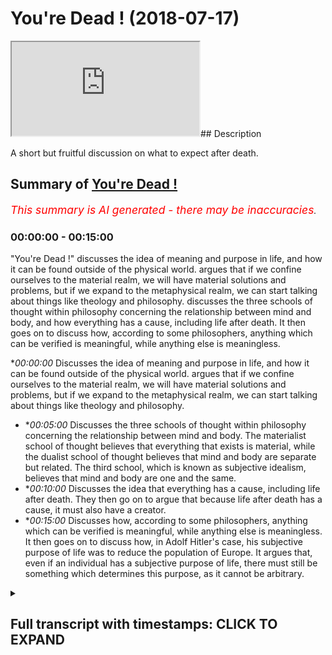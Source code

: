 # You're Dead ! (2018-07-17)

<iframe loading='lazy' src='https://www.youtube.com/embed/gghVWp2u2bA'></iframe>## Description

A short but fruitful discussion on what to expect after death.

## Summary of [You're Dead !](https://www.youtube.com/watch?v=gghVWp2u2bA)


*<span style="color:red; font-size:125%">This summary is AI generated - there may be inaccuracies</span>. [](/)*

### <a onclick="modifyYTiframeseektime('0')">00:00:00</a> - <a onclick="modifyYTiframeseektime('900')">00:15:00</a>

 "You're Dead !" discusses the idea of meaning and purpose in life, and how it can be found outside of the physical world. argues that if we confine ourselves to the material realm, we will have material solutions and problems, but if we expand to the metaphysical realm, we can start talking about things like theology and philosophy.  discusses the three schools of thought within philosophy concerning the relationship between mind and body, and how everything has a cause, including life after death. It then goes on to discuss how, according to some philosophers, anything which can be verified is meaningful, while anything else is meaningless.

**<a onclick="modifyYTiframeseektime('0')">00:00:00</a>* Discusses the idea of meaning and purpose in life, and how it can be found outside of the physical world. argues that if we confine ourselves to the material realm, we will have material solutions and problems, but if we expand to the metaphysical realm, we can start talking about things like theology and philosophy.
* **<a onclick="modifyYTiframeseektime('300')">00:05:00</a>* Discusses the three schools of thought within philosophy concerning the relationship between mind and body. The materialist school of thought believes that everything that exists is material, while the dualist school of thought believes that mind and body are separate but related. The third school, which is known as subjective idealism, believes that mind and body are one and the same.
* **<a onclick="modifyYTiframeseektime('600')">00:10:00</a>* Discusses the idea that everything has a cause, including life after death. They then go on to argue that because life after death has a cause, it must also have a creator.
* **<a onclick="modifyYTiframeseektime('900')">00:15:00</a>* Discusses how, according to some philosophers, anything which can be verified is meaningful, while anything else is meaningless. It then goes on to discuss how, in Adolf Hitler's case, his subjective purpose of life was to reduce the population of Europe. It argues that, even if an individual has a subjective purpose of life, there must still be something which determines this purpose, as it cannot be arbitrary.

<details><summary><h2>Full transcript with timestamps: CLICK TO EXPAND</h2></summary>

<a onclick="modifyYTiframeseektime('1')">0:00:01</a> [Music]  
<a onclick="modifyYTiframeseektime('12')">0:00:12</a> another question which potentially will  
<a onclick="modifyYTiframeseektime('15')">0:00:15</a> bring us into the metaphysical yeah  
<a onclick="modifyYTiframeseektime('22')">0:00:22</a> sorry I protest I was going to say the  
<a onclick="modifyYTiframeseektime('23')">0:00:23</a> thought experiment consisted of actually  
<a onclick="modifyYTiframeseektime('25')">0:00:25</a> thinking about death contemplating what  
<a onclick="modifyYTiframeseektime('27')">0:00:27</a> people will do when you die so actually  
<a onclick="modifyYTiframeseektime('30')">0:00:30</a> living a third-person kind of scene  
<a onclick="modifyYTiframeseektime('33')">0:00:33</a> where you literally your body's put into  
<a onclick="modifyYTiframeseektime('35')">0:00:35</a> the grave and people are going away now  
<a onclick="modifyYTiframeseektime('38')">0:00:38</a> your children are there you know your  
<a onclick="modifyYTiframeseektime('40')">0:00:40</a> parents potentially there as well some  
<a onclick="modifyYTiframeseektime('42')">0:00:42</a> people are there as well you know  
<a onclick="modifyYTiframeseektime('44')">0:00:44</a> they're they're leaving you know you're  
<a onclick="modifyYTiframeseektime('46')">0:00:46</a> thinking about that whole process and  
<a onclick="modifyYTiframeseektime('48')">0:00:48</a> because human beings can't suffer for  
<a onclick="modifyYTiframeseektime('50')">0:00:50</a> too long they can't grieve for too long  
<a onclick="modifyYTiframeseektime('51')">0:00:51</a> so you imagine how your children or your  
<a onclick="modifyYTiframeseektime('54')">0:00:54</a> parents whatever it may be or your  
<a onclick="modifyYTiframeseektime('55')">0:00:55</a> friends after a few days they're  
<a onclick="modifyYTiframeseektime('58')">0:00:58</a> thinking about it they have to now  
<a onclick="modifyYTiframeseektime('59')">0:00:59</a> suppress into the unconscious mind all  
<a onclick="modifyYTiframeseektime('62')">0:01:02</a> of those grievances they forget about  
<a onclick="modifyYTiframeseektime('65')">0:01:05</a> you started this conversation about you  
<a onclick="modifyYTiframeseektime('69')">0:01:09</a> what the important things to talk about  
<a onclick="modifyYTiframeseektime('72')">0:01:12</a> and you said religion and we've been  
<a onclick="modifyYTiframeseektime('74')">0:01:14</a> speaking up that  
<a onclick="modifyYTiframeseektime('78')">0:01:18</a> well that's what you think is what I  
<a onclick="modifyYTiframeseektime('82')">0:01:22</a> mean this is a I agree in a way in a  
<a onclick="modifyYTiframeseektime('91')">0:01:31</a> sense I agree with you that there are  
<a onclick="modifyYTiframeseektime('93')">0:01:33</a> some themes in religion which are as you  
<a onclick="modifyYTiframeseektime('97')">0:01:37</a> can say like I have a Venn diagram there  
<a onclick="modifyYTiframeseektime('98')">0:01:38</a> would be not just religious but either  
<a onclick="modifyYTiframeseektime('100')">0:01:40</a> philosophical or something else or  
<a onclick="modifyYTiframeseektime('101')">0:01:41</a> sociological cycle but this is one of  
<a onclick="modifyYTiframeseektime('104')">0:01:44</a> them death is is a universal theme in  
<a onclick="modifyYTiframeseektime('106')">0:01:46</a> the sense because everyone has to come  
<a onclick="modifyYTiframeseektime('107')">0:01:47</a> to terms with death right so genuinely  
<a onclick="modifyYTiframeseektime('111')">0:01:51</a> do believe that come to terms of their  
<a onclick="modifyYTiframeseektime('113')">0:01:53</a> thinking about it introducing as part of  
<a onclick="modifyYTiframeseektime('116')">0:01:56</a> your weekly or life at you to go back to  
<a onclick="modifyYTiframeseektime('120')">0:02:00</a> highly guy who bring you back that sense  
<a onclick="modifyYTiframeseektime('121')">0:02:01</a> of authenticity grounding right  
<a onclick="modifyYTiframeseektime('124')">0:02:04</a> anchoring I think we all need to find  
<a onclick="modifyYTiframeseektime('137')">0:02:17</a> okay good I'm ask a question weighs it  
<a onclick="modifyYTiframeseektime('143')">0:02:23</a> weighs do you believe in meaning in the  
<a onclick="modifyYTiframeseektime('146')">0:02:26</a> capital M do you believe in actual  
<a onclick="modifyYTiframeseektime('148')">0:02:28</a> meaning and purpose with the capital P  
<a onclick="modifyYTiframeseektime('150')">0:02:30</a> or jus believing a meaning or subjective  
<a onclick="modifyYTiframeseektime('153')">0:02:33</a> just individual they have to find  
<a onclick="modifyYTiframeseektime('158')">0:02:38</a> something has meaning for themselves  
<a onclick="modifyYTiframeseektime('165')">0:02:45</a> that's illusionary so it's not actually  
<a onclick="modifyYTiframeseektime('167')">0:02:47</a> from that perspective it wouldn't be  
<a onclick="modifyYTiframeseektime('169')">0:02:49</a> there was a name an actual meaning an  
<a onclick="modifyYTiframeseektime('171')">0:02:51</a> actual purpose that anchors one to  
<a onclick="modifyYTiframeseektime('174')">0:02:54</a> living a meaningful life  
<a onclick="modifyYTiframeseektime('182')">0:03:02</a> served its purpose so one could argue  
<a onclick="modifyYTiframeseektime('185')">0:03:05</a> the same thing with religion by the way  
<a onclick="modifyYTiframeseektime('186')">0:03:06</a> but not making that argument coming back  
<a onclick="modifyYTiframeseektime('189')">0:03:09</a> to the more important for the sort of  
<a onclick="modifyYTiframeseektime('190')">0:03:10</a> argument the question is this I mean I  
<a onclick="modifyYTiframeseektime('192')">0:03:12</a> don't know what framework you kind of  
<a onclick="modifyYTiframeseektime('194')">0:03:14</a> operate from whether it be like an  
<a onclick="modifyYTiframeseektime('196')">0:03:16</a> evolutionary framework or an atheistic  
<a onclick="modifyYTiframeseektime('198')">0:03:18</a> one human solutions  
<a onclick="modifyYTiframeseektime('204')">0:03:24</a> well I I don't disagree with that but  
<a onclick="modifyYTiframeseektime('208')">0:03:28</a> the question is this I mean what role  
<a onclick="modifyYTiframeseektime('211')">0:03:31</a> does metaphysics relations if there is  
<a onclick="modifyYTiframeseektime('218')">0:03:38</a> something beyond the physical world so  
<a onclick="modifyYTiframeseektime('237')">0:03:57</a> meta wise metaphysical is that which is  
<a onclick="modifyYTiframeseektime('240')">0:04:00</a> above and beyond the material world  
<a onclick="modifyYTiframeseektime('241')">0:04:01</a> which can be extrapolate from the five  
<a onclick="modifyYTiframeseektime('243')">0:04:03</a> senses worship that which is empirically  
<a onclick="modifyYTiframeseektime('245')">0:04:05</a> verifiable if you like that when we talk  
<a onclick="modifyYTiframeseektime('247')">0:04:07</a> about metaphysics we're talking about  
<a onclick="modifyYTiframeseektime('248')">0:04:08</a> that so my thought my point to you is  
<a onclick="modifyYTiframeseektime('250')">0:04:10</a> that if we confine ourselves to the  
<a onclick="modifyYTiframeseektime('254')">0:04:14</a> material then we're going to have  
<a onclick="modifyYTiframeseektime('256')">0:04:16</a> material solutions and problems but if  
<a onclick="modifyYTiframeseektime('258')">0:04:18</a> we expand to the metaphysical realm then  
<a onclick="modifyYTiframeseektime('261')">0:04:21</a> we can start talking about things like  
<a onclick="modifyYTiframeseektime('262')">0:04:22</a> theology and philosophy  
<a onclick="modifyYTiframeseektime('265')">0:04:25</a> so that's what I was going to say that  
<a onclick="modifyYTiframeseektime('267')">0:04:27</a> for example what happens after death  
<a onclick="modifyYTiframeseektime('270')">0:04:30</a> that's a legitimate question and what's  
<a onclick="modifyYTiframeseektime('272')">0:04:32</a> your answer to that and why is that give  
<a onclick="modifyYTiframeseektime('275')">0:04:35</a> me your answer and tell me your  
<a onclick="modifyYTiframeseektime('276')">0:04:36</a> reasoning behind it because when we're  
<a onclick="modifyYTiframeseektime('277')">0:04:37</a> talking about death what we didn't ask  
<a onclick="modifyYTiframeseektime('279')">0:04:39</a> about what happens when you die and  
<a onclick="modifyYTiframeseektime('281')">0:04:41</a> after you why not  
<a onclick="modifyYTiframeseektime('296')">0:04:56</a> and I think some people do yeah I guess  
<a onclick="modifyYTiframeseektime('306')">0:05:06</a> I guess it goes back to what Heidegger  
<a onclick="modifyYTiframeseektime('309')">0:05:09</a> talking about and it says kind of like  
<a onclick="modifyYTiframeseektime('310')">0:05:10</a> kind of suppressing that fool  
<a onclick="modifyYTiframeseektime('312')">0:05:12</a> but let's because we've lived a life  
<a onclick="modifyYTiframeseektime('315')">0:05:15</a> from this earth right and what I believe  
<a onclick="modifyYTiframeseektime('319')">0:05:19</a> one of the things that distinguishes  
<a onclick="modifyYTiframeseektime('320')">0:05:20</a> human beings above and beyond all the  
<a onclick="modifyYTiframeseektime('322')">0:05:22</a> animals is self-contemplation  
<a onclick="modifyYTiframeseektime('324')">0:05:24</a> introspective introspection so here my  
<a onclick="modifyYTiframeseektime('327')">0:05:27</a> question to you is what do you think is  
<a onclick="modifyYTiframeseektime('329')">0:05:29</a> going to happen most probably we used in  
<a onclick="modifyYTiframeseektime('336')">0:05:36</a> some form  
<a onclick="modifyYTiframeseektime('338')">0:05:38</a> she faces  
<a onclick="modifyYTiframeseektime('345')">0:05:45</a> we see why you've explained this  
<a onclick="modifyYTiframeseektime('347')">0:05:47</a> materially what will happen to your body  
<a onclick="modifyYTiframeseektime('349')">0:05:49</a> right and also in the memories of the  
<a onclick="modifyYTiframeseektime('352')">0:05:52</a> people  
<a onclick="modifyYTiframeseektime('354')">0:05:54</a> yeah which were also 100 years from now  
<a onclick="modifyYTiframeseektime('359')">0:05:59</a> if everyone's memories us wiped away  
<a onclick="modifyYTiframeseektime('361')">0:06:01</a> yeah they're nothing nothing exists of  
<a onclick="modifyYTiframeseektime('363')">0:06:03</a> you my question is as follows er I mean  
<a onclick="modifyYTiframeseektime('369')">0:06:09</a> do you think that human beings are made  
<a onclick="modifyYTiframeseektime('371')">0:06:11</a> of just material elements like carbon or  
<a onclick="modifyYTiframeseektime('374')">0:06:14</a> do you think that we're something more  
<a onclick="modifyYTiframeseektime('375')">0:06:15</a> than just carbon introduces desires the  
<a onclick="modifyYTiframeseektime('389')">0:06:29</a> debate in philosophy right there are  
<a onclick="modifyYTiframeseektime('391')">0:06:31</a> three schools of thought broadly  
<a onclick="modifyYTiframeseektime('392')">0:06:32</a> speaking there are materialists also  
<a onclick="modifyYTiframeseektime('396')">0:06:36</a> called physicalists there are duelists  
<a onclick="modifyYTiframeseektime('398')">0:06:38</a> and there are ID lists so materialists  
<a onclick="modifyYTiframeseektime('402')">0:06:42</a> believe that everything that exists is  
<a onclick="modifyYTiframeseektime('405')">0:06:45</a> it's basically material that was she  
<a onclick="modifyYTiframeseektime('408')">0:06:48</a> cannot empirically verify or justify it  
<a onclick="modifyYTiframeseektime('411')">0:06:51</a> doesn't exist in the sense or it's  
<a onclick="modifyYTiframeseektime('414')">0:06:54</a> meaningless I wouldn't say it does exist  
<a onclick="modifyYTiframeseektime('415')">0:06:55</a> they will say it's meaningless  
<a onclick="modifyYTiframeseektime('417')">0:06:57</a> it's a meaningless proposition and there  
<a onclick="modifyYTiframeseektime('419')">0:06:59</a> was a school of thought called logical  
<a onclick="modifyYTiframeseektime('421')">0:07:01</a> positivism that flourished in the  
<a onclick="modifyYTiframeseektime('423')">0:07:03</a> nineteen twenties and thirties which  
<a onclick="modifyYTiframeseektime('424')">0:07:04</a> kind of pushed this materialists way of  
<a onclick="modifyYTiframeseektime('427')">0:07:07</a> thinking  
<a onclick="modifyYTiframeseektime('430')">0:07:10</a> okay I apologize let me try a break it  
<a onclick="modifyYTiframeseektime('431')">0:07:11</a> down some people believe that all that  
<a onclick="modifyYTiframeseektime('434')">0:07:14</a> exists is physical things some other  
<a onclick="modifyYTiframeseektime('438')">0:07:18</a> people say no actually what you have is  
<a onclick="modifyYTiframeseektime('441')">0:07:21</a> physical things and met and other things  
<a onclick="modifyYTiframeseektime('444')">0:07:24</a> metaphysical things it could be anything  
<a onclick="modifyYTiframeseektime('448')">0:07:28</a> for example mathematics and number can't  
<a onclick="modifyYTiframeseektime('452')">0:07:32</a> be seen  
<a onclick="modifyYTiframeseektime('453')">0:07:33</a> it can't be smoked it can't be dealt  
<a onclick="modifyYTiframeseektime('456')">0:07:36</a> with you can't put it under a microscope  
<a onclick="modifyYTiframeseektime('458')">0:07:38</a> it cannot go through the scientific  
<a onclick="modifyYTiframeseektime('460')">0:07:40</a> method and that's why by the way by the  
<a onclick="modifyYTiframeseektime('463')">0:07:43</a> 40s and 50s this way for logical  
<a onclick="modifyYTiframeseektime('467')">0:07:47</a> positivism became very weak and in fact  
<a onclick="modifyYTiframeseektime('469')">0:07:49</a> they retracted those materialists and  
<a onclick="modifyYTiframeseektime('471')">0:07:51</a> positivists they kind of retracted this  
<a onclick="modifyYTiframeseektime('473')">0:07:53</a> whole verification principle they  
<a onclick="modifyYTiframeseektime('475')">0:07:55</a> realized that things like this  
<a onclick="modifyYTiframeseektime('476')">0:07:56</a> mathematics can't be justified now why  
<a onclick="modifyYTiframeseektime('478')">0:07:58</a> am I telling you this the reason why I'm  
<a onclick="modifyYTiframeseektime('480')">0:08:00</a> telling you this is because there's an  
<a onclick="modifyYTiframeseektime('481')">0:08:01</a> age-old discussion  
<a onclick="modifyYTiframeseektime('482')">0:08:02</a> are we minds and bodies or are we just  
<a onclick="modifyYTiframeseektime('486')">0:08:06</a> bodies because if we assume that we're  
<a onclick="modifyYTiframeseektime('489')">0:08:09</a> just bodies then when we die necessarily  
<a onclick="modifyYTiframeseektime('491')">0:08:11</a> what that means is that we're going to  
<a onclick="modifyYTiframeseektime('493')">0:08:13</a> be we're going to cease to exist  
<a onclick="modifyYTiframeseektime('494')">0:08:14</a> but if we accept that way our minds and  
<a onclick="modifyYTiframeseektime('497')">0:08:17</a> bodies what do lists for example would  
<a onclick="modifyYTiframeseektime('500')">0:08:20</a> say that we're not just bodies that  
<a onclick="modifyYTiframeseektime('503')">0:08:23</a> despite the body we have experienced for  
<a onclick="modifyYTiframeseektime('506')">0:08:26</a> example through dreams because when  
<a onclick="modifyYTiframeseektime('508')">0:08:28</a> we're dreaming we're not going we're not  
<a onclick="modifyYTiframeseektime('511')">0:08:31</a> actually interacting with the extraneous  
<a onclick="modifyYTiframeseektime('514')">0:08:34</a> variables we're not interacting with the  
<a onclick="modifyYTiframeseektime('515')">0:08:35</a> world yet we have a whole experience in  
<a onclick="modifyYTiframeseektime('519')">0:08:39</a> a dream you've had a dream before right  
<a onclick="modifyYTiframeseektime('520')">0:08:40</a> so the point is this is that when we die  
<a onclick="modifyYTiframeseektime('524')">0:08:44</a> what's going to happen if we say we're  
<a onclick="modifyYTiframeseektime('527')">0:08:47</a> just bodies it makes sense for us to say  
<a onclick="modifyYTiframeseektime('529')">0:08:49</a> okay for for just body is no problem  
<a onclick="modifyYTiframeseektime('531')">0:08:51</a> the body will cease to exist and nothing  
<a onclick="modifyYTiframeseektime('533')">0:08:53</a> will happen but if we our minds and  
<a onclick="modifyYTiframeseektime('536')">0:08:56</a> which is the prevailing school of  
<a onclick="modifyYTiframeseektime('538')">0:08:58</a> thought and philosophy and by the way  
<a onclick="modifyYTiframeseektime('540')">0:09:00</a> most philosophers the vast majority of  
<a onclick="modifyYTiframeseektime('543')">0:09:03</a> philosophers believe in this that we're  
<a onclick="modifyYTiframeseektime('545')">0:09:05</a> not just you cannot just be bodies not  
<a onclick="modifyYTiframeseektime('547')">0:09:07</a> just particles we're not were more than  
<a onclick="modifyYTiframeseektime('550')">0:09:10</a> that  
<a onclick="modifyYTiframeseektime('554')">0:09:14</a> what are you saying about it no it  
<a onclick="modifyYTiframeseektime('556')">0:09:16</a> doesn't yeah you're right it doesn't  
<a onclick="modifyYTiframeseektime('558')">0:09:18</a> necessary that yeah you were asking me  
<a onclick="modifyYTiframeseektime('560')">0:09:20</a> about  
<a onclick="modifyYTiframeseektime('562')">0:09:22</a> what I understand don't want to think  
<a onclick="modifyYTiframeseektime('563')">0:09:23</a> about metaphysics door  
<a onclick="modifyYTiframeseektime('566')">0:09:26</a> money differently so  
<a onclick="modifyYTiframeseektime('570')">0:09:30</a> there are things that transcendent to  
<a onclick="modifyYTiframeseektime('573')">0:09:33</a> normal every night yes we like  
<a onclick="modifyYTiframeseektime('575')">0:09:35</a> experience for symphony  
<a onclick="modifyYTiframeseektime('580')">0:09:40</a> perfect yeah so it's Burris yes when you  
<a onclick="modifyYTiframeseektime('585')">0:09:45</a> talk about  
<a onclick="modifyYTiframeseektime('588')">0:09:48</a> you know a different level  
<a onclick="modifyYTiframeseektime('592')">0:09:52</a> you're absolutely right about that  
<a onclick="modifyYTiframeseektime('595')">0:09:55</a> you're absolutely and that's exactly  
<a onclick="modifyYTiframeseektime('596')">0:09:56</a> what philosophers site they say that  
<a onclick="modifyYTiframeseektime('598')">0:09:58</a> first-person subjective experiences are  
<a onclick="modifyYTiframeseektime('601')">0:10:01</a> examples of something which is not  
<a onclick="modifyYTiframeseektime('603')">0:10:03</a> tangible or scientific because for  
<a onclick="modifyYTiframeseektime('606')">0:10:06</a> something to be scientific has to be  
<a onclick="modifyYTiframeseektime('607')">0:10:07</a> said personal science isn't a third  
<a onclick="modifyYTiframeseektime('610')">0:10:10</a> person third person is he/she by the way  
<a onclick="modifyYTiframeseektime('614')">0:10:14</a> when we say first person I'm talking  
<a onclick="modifyYTiframeseektime('615')">0:10:15</a> about that which relates to me I write  
<a onclick="modifyYTiframeseektime('618')">0:10:18</a> third person is he/she so what do we  
<a onclick="modifyYTiframeseektime('620')">0:10:20</a> mean by science is third person science  
<a onclick="modifyYTiframeseektime('622')">0:10:22</a> is you doing something to something else  
<a onclick="modifyYTiframeseektime('625')">0:10:25</a> and seeing the results of that a third  
<a onclick="modifyYTiframeseektime('627')">0:10:27</a> person whereas what you've just  
<a onclick="modifyYTiframeseektime('629')">0:10:29</a> described I believe quite correctly  
<a onclick="modifyYTiframeseektime('630')">0:10:30</a> right the orchestra the symphony  
<a onclick="modifyYTiframeseektime('633')">0:10:33</a> whatever you want to say they're walking  
<a onclick="modifyYTiframeseektime('634')">0:10:34</a> on the mountains it's first-person no  
<a onclick="modifyYTiframeseektime('637')">0:10:37</a> one can deny your first-person  
<a onclick="modifyYTiframeseektime('640')">0:10:40</a> experience experience  
<a onclick="modifyYTiframeseektime('647')">0:10:47</a> exactly now the point is when we dream  
<a onclick="modifyYTiframeseektime('650')">0:10:50</a> we're going through those experiences  
<a onclick="modifyYTiframeseektime('652')">0:10:52</a> again there are no material things  
<a onclick="modifyYTiframeseektime('653')">0:10:53</a> around us in the actual dream you could  
<a onclick="modifyYTiframeseektime('655')">0:10:55</a> say they're mental constructs but the  
<a onclick="modifyYTiframeseektime('658')">0:10:58</a> more realm does that in what room does  
<a onclick="modifyYTiframeseektime('660')">0:11:00</a> that exist in does it exist right now if  
<a onclick="modifyYTiframeseektime('664')">0:11:04</a> we take this questioning to the  
<a onclick="modifyYTiframeseektime('667')">0:11:07</a> post-death experience because do you  
<a onclick="modifyYTiframeseektime('670')">0:11:10</a> know what I mean we talked about science  
<a onclick="modifyYTiframeseektime('672')">0:11:12</a> briefly science is just an accumulation  
<a onclick="modifyYTiframeseektime('675')">0:11:15</a> of historical events and the assumption  
<a onclick="modifyYTiframeseektime('678')">0:11:18</a> that history will repeat itself through  
<a onclick="modifyYTiframeseektime('680')">0:11:20</a> patterns and laws that's what history  
<a onclick="modifyYTiframeseektime('682')">0:11:22</a> that's what science is if we use the our  
<a onclick="modifyYTiframeseektime('685')">0:11:25</a> approach will find that when we when  
<a onclick="modifyYTiframeseektime('687')">0:11:27</a> we're sleeping for example we're leaving  
<a onclick="modifyYTiframeseektime('689')">0:11:29</a> the conscious mind to the unconscious in  
<a onclick="modifyYTiframeseektime('691')">0:11:31</a> other words we our consciousness is  
<a onclick="modifyYTiframeseektime('694')">0:11:34</a> suspended temporarily and then we'll  
<a onclick="modifyYTiframeseektime('696')">0:11:36</a> come back to what we think is the robot  
<a onclick="modifyYTiframeseektime('698')">0:11:38</a> right in that context in that context we  
<a onclick="modifyYTiframeseektime('703')">0:11:43</a> could argue that we're having an  
<a onclick="modifyYTiframeseektime('705')">0:11:45</a> experience which is a very real  
<a onclick="modifyYTiframeseektime('707')">0:11:47</a> experience yeah now if that's our  
<a onclick="modifyYTiframeseektime('709')">0:11:49</a> experience of losing consciousness death  
<a onclick="modifyYTiframeseektime('711')">0:11:51</a> is an extension of losing consciousness  
<a onclick="modifyYTiframeseektime('713')">0:11:53</a> you will lose consciousness and death to  
<a onclick="modifyYTiframeseektime('716')">0:11:56</a> accept that premise how can we  
<a onclick="modifyYTiframeseektime('719')">0:11:59</a> how could we ascertain well how can we  
<a onclick="modifyYTiframeseektime('721')">0:12:01</a> say for certain that when we die we're  
<a onclick="modifyYTiframeseektime('723')">0:12:03</a> not going to go into that space again  
<a onclick="modifyYTiframeseektime('725')">0:12:05</a> that domain again which is as real as  
<a onclick="modifyYTiframeseektime('728')">0:12:08</a> this domain which has all these things  
<a onclick="modifyYTiframeseektime('730')">0:12:10</a> in it which are sometimes traditionally  
<a onclick="modifyYTiframeseektime('732')">0:12:12</a> called religious yes I am exactly yeah  
<a onclick="modifyYTiframeseektime('741')">0:12:21</a> that's exactly what the Prophet Muhammad  
<a onclick="modifyYTiframeseektime('742')">0:12:22</a> said is he said one time this is the  
<a onclick="modifyYTiframeseektime('744')">0:12:24</a> sister of sleep or sleep resist or death  
<a onclick="modifyYTiframeseektime('755')">0:12:35</a> what happens so you we have our  
<a onclick="modifyYTiframeseektime('768')">0:12:48</a> respective faiths that's the last  
<a onclick="modifyYTiframeseektime('777')">0:12:57</a> edition but here we're talking about  
<a onclick="modifyYTiframeseektime('779')">0:12:59</a> things which we can do the thing is we  
<a onclick="modifyYTiframeseektime('781')">0:13:01</a> have to think about how we reach  
<a onclick="modifyYTiframeseektime('782')">0:13:02</a> conclusions right how do you come to  
<a onclick="modifyYTiframeseektime('785')">0:13:05</a> conclusions I'll put to you that  
<a onclick="modifyYTiframeseektime('786')">0:13:06</a> everything you can pry out there which  
<a onclick="modifyYTiframeseektime('789')">0:13:09</a> is supposedly so even your own existence  
<a onclick="modifyYTiframeseektime('791')">0:13:11</a> can be rigorously criticized anything in  
<a onclick="modifyYTiframeseektime('796')">0:13:16</a> your existence  
<a onclick="modifyYTiframeseektime('798')">0:13:18</a> but I will say - is this what we do as  
<a onclick="modifyYTiframeseektime('801')">0:13:21</a> human beings whether it be normally or  
<a onclick="modifyYTiframeseektime('804')">0:13:24</a> not is we kind of we apply a  
<a onclick="modifyYTiframeseektime('807')">0:13:27</a> probabilistic reasoning probability so  
<a onclick="modifyYTiframeseektime('812')">0:13:32</a> we said I'm probably here right now  
<a onclick="modifyYTiframeseektime('813')">0:13:33</a> because everything signals to that yeah  
<a onclick="modifyYTiframeseektime('815')">0:13:35</a> it feels like that is so with everything  
<a onclick="modifyYTiframeseektime('819')">0:13:39</a> exactly so we apply that kind of  
<a onclick="modifyYTiframeseektime('821')">0:13:41</a> reasoning right now what I'm saying to  
<a onclick="modifyYTiframeseektime('823')">0:13:43</a> you is that will apply the same  
<a onclick="modifyYTiframeseektime('824')">0:13:44</a> reasoning that same kind of influential  
<a onclick="modifyYTiframeseektime('827')">0:13:47</a> sometimes it's called inferential  
<a onclick="modifyYTiframeseektime('829')">0:13:49</a> reasoning inferences yeah we can make a  
<a onclick="modifyYTiframeseektime('832')">0:13:52</a> very similar case for life after death  
<a onclick="modifyYTiframeseektime('861')">0:14:21</a> the prints on how you define logic right  
<a onclick="modifyYTiframeseektime('863')">0:14:23</a> because we can make a very clear case  
<a onclick="modifyYTiframeseektime('869')">0:14:29</a> everything that begins to exist has a  
<a onclick="modifyYTiframeseektime('871')">0:14:31</a> cause  
<a onclick="modifyYTiframeseektime('874')">0:14:34</a> the universe began to exist therefore  
<a onclick="modifyYTiframeseektime('876')">0:14:36</a> the universe has of course traditional  
<a onclick="modifyYTiframeseektime('879')">0:14:39</a> argument very logical where is the  
<a onclick="modifyYTiframeseektime('882')">0:14:42</a> course it must have power and must have  
<a onclick="modifyYTiframeseektime('884')">0:14:44</a> knowledge of must have whatever that  
<a onclick="modifyYTiframeseektime('886')">0:14:46</a> causes therefore God or whatever you  
<a onclick="modifyYTiframeseektime('888')">0:14:48</a> wanted to find the cause as as the  
<a onclick="modifyYTiframeseektime('890')">0:14:50</a> attributes of a conventional God right  
<a onclick="modifyYTiframeseektime('892')">0:14:52</a> so from that as a logical deduction and  
<a onclick="modifyYTiframeseektime('895')">0:14:55</a> we've come to a conclusion that has a  
<a onclick="modifyYTiframeseektime('897')">0:14:57</a> cause a creator through that logical  
<a onclick="modifyYTiframeseektime('899')">0:14:59</a> deduction so it depends on what kind of  
<a onclick="modifyYTiframeseektime('901')">0:15:01</a> ones that you're talking about  
<a onclick="modifyYTiframeseektime('902')">0:15:02</a> biological II mean empiricism looking at  
<a onclick="modifyYTiframeseektime('905')">0:15:05</a> some three or five senses yeah I would  
<a onclick="modifyYTiframeseektime('907')">0:15:07</a> agree with you right wife you're talking  
<a onclick="modifyYTiframeseektime('908')">0:15:08</a> about deduction but you can't exactly  
<a onclick="modifyYTiframeseektime('922')">0:15:22</a> well you can't prove the existence of  
<a onclick="modifyYTiframeseektime('923')">0:15:23</a> logic to science did you see this point  
<a onclick="modifyYTiframeseektime('928')">0:15:28</a> logical principles are metaphysical in  
<a onclick="modifyYTiframeseektime('930')">0:15:30</a> nature axioms mathematical axioms and  
<a onclick="modifyYTiframeseektime('933')">0:15:33</a> even the whole field of mathematics is  
<a onclick="modifyYTiframeseektime('935')">0:15:35</a> metaphysical there's no physical  
<a onclick="modifyYTiframeseektime('938')">0:15:38</a> evidence of maths none whatsoever  
<a onclick="modifyYTiframeseektime('941')">0:15:41</a> there's no physical evidence of logic so  
<a onclick="modifyYTiframeseektime('944')">0:15:44</a> rolling itself can't be scientifically  
<a onclick="modifyYTiframeseektime('946')">0:15:46</a> verified and that's one of the reasons  
<a onclick="modifyYTiframeseektime('949')">0:15:49</a> why verification ism as is known by many  
<a onclick="modifyYTiframeseektime('953')">0:15:53</a> different philosophers was even they  
<a onclick="modifyYTiframeseektime('956')">0:15:56</a> like area for example aja he wrote a  
<a onclick="modifyYTiframeseektime('958')">0:15:58</a> book called language truth and logic  
<a onclick="modifyYTiframeseektime('960')">0:16:00</a> yeah and he was making a very similar  
<a onclick="modifyYTiframeseektime('962')">0:16:02</a> argument to hero in 1933 and this book  
<a onclick="modifyYTiframeseektime('965')">0:16:05</a> it was saying that only those things  
<a onclick="modifyYTiframeseektime('967')">0:16:07</a> which you can see is that what you can  
<a onclick="modifyYTiframeseektime('969')">0:16:09</a> verify is that which has meaning  
<a onclick="modifyYTiframeseektime('971')">0:16:11</a> anything else is meaningless and he saw  
<a onclick="modifyYTiframeseektime('974')">0:16:14</a> an interview with him in 1976 and he  
<a onclick="modifyYTiframeseektime('978')">0:16:18</a> categorically took back what he believed  
<a onclick="modifyYTiframeseektime('980')">0:16:20</a> before say verification ISM weak or  
<a onclick="modifyYTiframeseektime('983')">0:16:23</a> strongly verification ISM is actually it  
<a onclick="modifyYTiframeseektime('986')">0:16:26</a> cannot be sustained sure had to be had  
<a onclick="modifyYTiframeseektime('988')">0:16:28</a> to undergo shoes why because of these  
<a onclick="modifyYTiframeseektime('990')">0:16:30</a> questions things like mass can not be  
<a onclick="modifyYTiframeseektime('992')">0:16:32</a> ascertained through science through  
<a onclick="modifyYTiframeseektime('994')">0:16:34</a> verification  
<a onclick="modifyYTiframeseektime('1020')">0:17:00</a> yeah I'll put you that if you want to  
<a onclick="modifyYTiframeseektime('1023')">0:17:03</a> find this objective purpose it's easier  
<a onclick="modifyYTiframeseektime('1025')">0:17:05</a> to do can just make one up  
<a onclick="modifyYTiframeseektime('1026')">0:17:06</a> and it can be unethical by the standards  
<a onclick="modifyYTiframeseektime('1028')">0:17:08</a> of the day Hitler on a subjective  
<a onclick="modifyYTiframeseektime('1030')">0:17:10</a> purpose of life and was an emetic  
<a onclick="modifyYTiframeseektime('1032')">0:17:12</a> everyone can find this objective rapist  
<a onclick="modifyYTiframeseektime('1034')">0:17:14</a> can have a subjective purpose of life  
<a onclick="modifyYTiframeseektime('1035')">0:17:15</a> anyone can have that but what we're  
<a onclick="modifyYTiframeseektime('1037')">0:17:17</a> saying is that is there a mean a meaning  
<a onclick="modifyYTiframeseektime('1039')">0:17:19</a> are we here for a reason  
<a onclick="modifyYTiframeseektime('1041')">0:17:21</a> or are we just  
<a onclick="modifyYTiframeseektime('1067')">0:17:47</a> why do you think we feel so good about  
<a onclick="modifyYTiframeseektime('1069')">0:17:49</a> ourselves to reduce how can you explain  
<a onclick="modifyYTiframeseektime('1072')">0:17:52</a> that it helps the equation  
<a onclick="modifyYTiframeseektime('1083')">0:18:03</a> [Music]  
<a onclick="modifyYTiframeseektime('1089')">0:18:09</a> maybe  
<a onclick="modifyYTiframeseektime('1092')">0:18:12</a> I'm here to country  
</details>